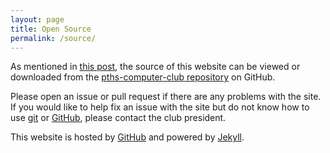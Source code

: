 ```yaml
---
layout: page
title: Open Source
permalink: /source/
---
```

As mentioned in [this post](/post/welcome), the source of this website can be viewed or downloaded from the [pths-computer-club repository](https://github.com/digicannon/pths-computer-club) on GitHub.

Please open an issue or pull request if there are any problems with the site.  
If you would like to help fix an issue with the site but do not know how to use [git](https://git-scm.com/) or [GitHub](https://github.com/), please contact the club president.

This website is hosted by [GitHub](https://github.com/) and powered by [Jekyll](http://jekyllrb.com/).
